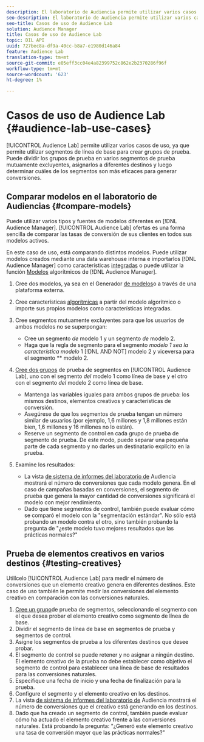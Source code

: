 ```yaml
---
description: El laboratorio de Audiencia permite utilizar varios casos de uso al permitirle utilizar segmentos de línea de base para crear grupos de prueba. Puede dividir los grupos de prueba en varios segmentos de prueba mutuamente excluyentes, asignarlos a diferentes destinos y luego determinar cuáles de los segmentos son más eficaces para generar conversiones.
seo-description: El laboratorio de Audiencia permite utilizar varios casos de uso al permitirle utilizar segmentos de línea de base para crear grupos de prueba. Puede dividir los grupos de prueba en varios segmentos de prueba mutuamente excluyentes, asignarlos a diferentes destinos y luego determinar cuáles de los segmentos son más eficaces para generar conversiones.
seo-title: Casos de uso de Audience Lab
solution: Audience Manager
title: Casos de uso de Audience Lab
topic: DIL API
uuid: 727bec8a-df9a-40cc-b8a7-e1980d146a84
feature: Audience Lab
translation-type: tm+mt
source-git-commit: e05eff3cc04e4a82399752c862e2b2370286f96f
workflow-type: tm+mt
source-wordcount: '623'
ht-degree: 1%

---
```



# Casos de uso de Audience Lab {#audience-lab-use-cases}

[!UICONTROL Audience Lab] permite utilizar varios casos de uso, ya que permite utilizar segmentos de línea de base para crear grupos de prueba. Puede dividir los grupos de prueba en varios segmentos de prueba mutuamente excluyentes, asignarlos a diferentes destinos y luego determinar cuáles de los segmentos son más eficaces para generar conversiones.

## Comparar modelos en el laboratorio de Audiencias {#compare-models}

Puede utilizar varios tipos y fuentes de modelos diferentes en [!DNL Audience Manager]. [!UICONTROL Audience Lab] ofertas es una forma sencilla de comparar las tasas de conversión de sus clientes en todos sus modelos activos.

<!-- audience-lab-compare-models.xml -->

En este caso de uso, está comparando distintos modelos. Puede utilizar modelos creados mediante una data warehouse interna e importarlos [!DNL Audience Manager] como características [integradas](../../features/traits/create-onboarded-rule-based-traits.md#create-rules-based-or-onboarded-traits) o puede utilizar la función [Modelos](../../features/algorithmic-models/understanding-models.md) algorítmicos de [!DNL Audience Manager].

1. Cree dos modelos, ya sea en el Generador [de modelos](../../features/algorithmic-models/create-model.md)o a través de una plataforma externa.
1. Cree características [algorítmicas](../../features/traits/create-algorithmic-traits.md) a partir del modelo algorítmico o importe sus propios modelos como características integradas.
1. Cree segmentos mutuamente excluyentes para que los usuarios de ambos modelos no se superpongan:

   * Cree un segmento *de* modelo 1 y un segmento *de* modelo 2.
   * Haga que la regla de segmento para el segmento *modelo 1 sea la característica modelo* 1 [!DNL AND NOT] modelo 2 y viceversa para el segmento ** modelo 2.

1. [Cree dos grupos](../../features/audience-lab/audience-lab-manage-test-groups.md#create-test-groups) de prueba de segmentos en [!UICONTROL Audience Lab], uno con el segmento *del* modelo 1 como línea de base y el otro con el segmento *del* modelo 2 como línea de base.

   * Mantenga las variables iguales para ambos grupos de prueba: los mismos destinos, elementos creativos y características de conversión.
   * Asegúrese de que los segmentos de prueba tengan un número similar de usuarios (por ejemplo, 1,6 millones y 1,8 millones están bien, 1,6 millones y 16 millones no lo están).
   * Reserve un segmento de control en cada grupo de prueba de segmento de prueba. De este modo, puede separar una pequeña parte de cada segmento y no darles un destinatario explícito en la prueba.

1. Examine los resultados:

   * La vista [de sistema de informes del laboratorio de](../../features/audience-lab/audience-lab-reporting-view.md) Audiencia mostrará el número de conversiones que cada modelo genera. En el caso de campañas basadas en conversiones, el segmento de prueba que genera la mayor cantidad de conversiones significará el modelo con mejor rendimiento.
   * Dado que tiene segmentos de control, también puede evaluar cómo se comparó el modelo con la &quot;segmentación estándar&quot;. No sólo está probando un modelo contra el otro, sino también probando la pregunta de &quot;¿este modelo tuvo mejores resultados que las prácticas normales?&quot;

## Prueba de elementos creativos en varios destinos {#testing-creatives}

<!-- audience-lab-creatives-across-destinations.xml -->

Utilícelo [!UICONTROL Audience Lab] para medir el número de conversiones que un elemento creativo genera en diferentes destinos. Este caso de uso también le permite medir las conversiones del elemento creativo en comparación con las conversiones naturales.

1. [Cree un grupo](../../features/audience-lab/audience-lab-manage-test-groups.md#create-test-groups)de prueba de segmentos, seleccionando el segmento con el que desea probar el elemento creativo como segmento de línea de base.
1. Dividir el segmento de línea de base en segmentos de prueba y segmentos de control.
1. Asigne los segmentos de prueba a los diferentes destinos que desee probar.
1. El segmento de control se puede retener y no asignar a ningún destino. El elemento creativo de la prueba no debe establecer como objetivo el segmento de control para establecer una línea de base de resultados para las conversiones naturales.
1. Especifique una fecha de inicio y una fecha de finalización para la prueba.
1. Configure el segmento y el elemento creativo en los destinos.
1. La vista [de sistema de informes del laboratorio de](../../features/audience-lab/audience-lab-reporting-view.md) Audiencia mostrará el número de conversiones que el creativo está generando en los destinos.
1. Dado que ha creado un segmento de control, también puede evaluar cómo ha actuado el elemento creativo frente a las conversiones naturales. Está probando la pregunta: &quot;¿Generó este elemento creativo una tasa de conversión mayor que las prácticas normales?&quot;

